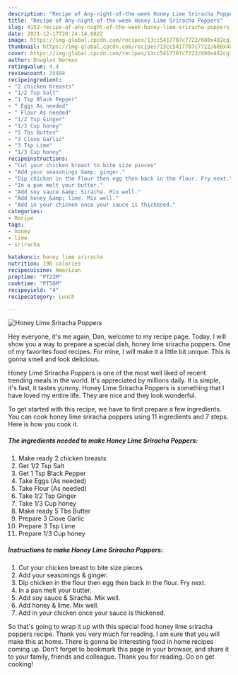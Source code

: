 ```yaml
---
description: "Recipe of Any-night-of-the-week Honey Lime Sriracha Poppers"
title: "Recipe of Any-night-of-the-week Honey Lime Sriracha Poppers"
slug: 4152-recipe-of-any-night-of-the-week-honey-lime-sriracha-poppers
date: 2021-12-17T20:24:14.682Z
image: https://img-global.cpcdn.com/recipes/13cc5417707c7722/680x482cq70/honey-lime-sriracha-poppers-recipe-main-photo.jpg
thumbnail: https://img-global.cpcdn.com/recipes/13cc5417707c7722/680x482cq70/honey-lime-sriracha-poppers-recipe-main-photo.jpg
cover: https://img-global.cpcdn.com/recipes/13cc5417707c7722/680x482cq70/honey-lime-sriracha-poppers-recipe-main-photo.jpg
author: Douglas Norman
ratingvalue: 4.4
reviewcount: 35488
recipeingredient:
- "2 chicken breasts"
- "1/2 Tsp Salt"
- "1 Tsp Black Pepper"
- " Eggs As needed"
- " Flour As needed"
- "1/2 Tsp Ginger"
- "1/3 Cup honey"
- "5 Tbs Butter"
- "3 Clove Garlic"
- "3 Tsp Lime"
- "1/3 Cup honey"
recipeinstructions:
- "Cut your chicken breast to bite size pieces"
- "Add your seasonings &amp; ginger."
- "Dip chicken in the flour then egg then back in the flour. Fry next."
- "In a pan melt your butter."
- "Add soy sauce &amp; Siracha. Mix well."
- "Add honey &amp; lime. Mix well."
- "Add in your chicken once your sauce is thickened."
categories:
- Recipe
tags:
- honey
- lime
- sriracha

katakunci: honey lime sriracha 
nutrition: 196 calories
recipecuisine: American
preptime: "PT22M"
cooktime: "PT58M"
recipeyield: "4"
recipecategory: Lunch

---
```



![Honey Lime Sriracha Poppers](https://img-global.cpcdn.com/recipes/13cc5417707c7722/680x482cq70/honey-lime-sriracha-poppers-recipe-main-photo.jpg)

Hey everyone, it's me again, Dan, welcome to my recipe page. Today, I will show you a way to prepare a special dish, honey lime sriracha poppers. One of my favorites food recipes. For mine, I will make it a little bit unique. This is gonna smell and look delicious.



Honey Lime Sriracha Poppers is one of the most well liked of recent trending meals in the world. It's appreciated by millions daily. It is simple, it's fast, it tastes yummy. Honey Lime Sriracha Poppers is something that I have loved my entire life. They are nice and they look wonderful.


To get started with this recipe, we have to first prepare a few ingredients. You can cook honey lime sriracha poppers using 11 ingredients and 7 steps. Here is how you cook it.

<!--inarticleads1-->

##### The ingredients needed to make Honey Lime Sriracha Poppers:

1. Make ready 2 chicken breasts
1. Get 1/2 Tsp Salt
1. Get 1 Tsp Black Pepper
1. Take  Eggs (As needed)
1. Take  Flour (As needed)
1. Take 1/2 Tsp Ginger
1. Take 1/3 Cup honey
1. Make ready 5 Tbs Butter
1. Prepare 3 Clove Garlic
1. Prepare 3 Tsp Lime
1. Prepare 1/3 Cup honey




<!--inarticleads2-->

##### Instructions to make Honey Lime Sriracha Poppers:

1. Cut your chicken breast to bite size pieces
1. Add your seasonings &amp; ginger.
1. Dip chicken in the flour then egg then back in the flour. Fry next.
1. In a pan melt your butter.
1. Add soy sauce &amp; Siracha. Mix well.
1. Add honey &amp; lime. Mix well.
1. Add in your chicken once your sauce is thickened.




So that's going to wrap it up with this special food honey lime sriracha poppers recipe. Thank you very much for reading. I am sure that you will make this at home. There is gonna be interesting food in home recipes coming up. Don't forget to bookmark this page in your browser, and share it to your family, friends and colleague. Thank you for reading. Go on get cooking!
